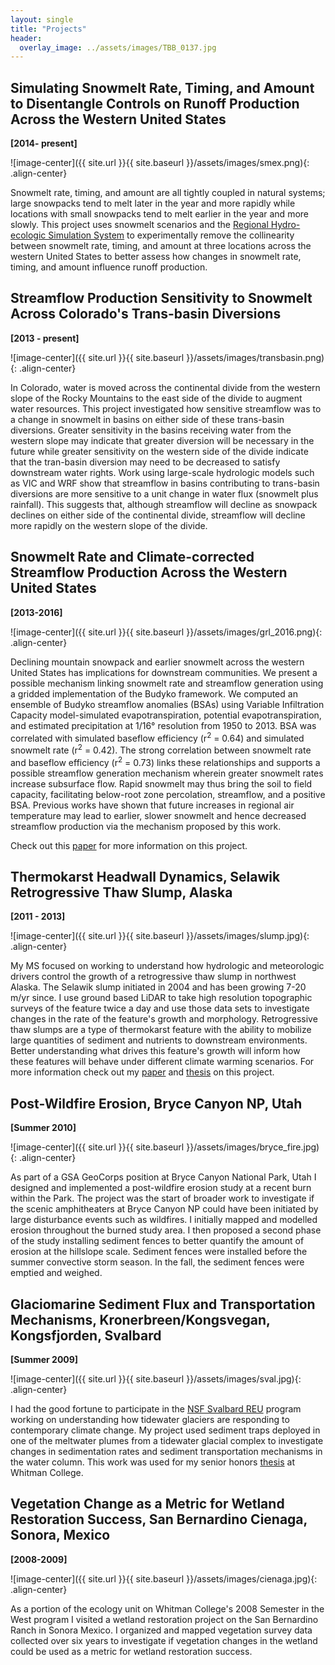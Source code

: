 ```yaml
---
layout: single
title: "Projects"
header:
  overlay_image: ../assets/images/TBB_0137.jpg
---
```


Simulating Snowmelt Rate, Timing, and Amount to Disentangle Controls on Runoff Production Across the Western United States
------
**[2014- present]**

![image-center]({{ site.url }}{{ site.baseurl }}/assets/images/smex.png){: .align-center}

Snowmelt rate, timing, and amount are all tightly coupled in natural systems; large snowpacks tend to melt later in the year and more rapidly while locations with small snowpacks tend to melt earlier in the year and more slowly. This project uses snowmelt scenarios and the [Regional Hydro-ecologic Simulation System](https://github.com/RHESSys/RHESSys) to experimentally remove the collinearity between snowmelt rate, timing, and amount at three locations across the western United States to better assess how changes in snowmelt rate, timing, and amount influence runoff production.

Streamflow Production Sensitivity to Snowmelt Across Colorado's Trans-basin Diversions
-------
**[2013 - present]**

![image-center]({{ site.url }}{{ site.baseurl }}/assets/images/transbasin.png){: .align-center}

In Colorado, water is moved across the continental divide from the western slope of the Rocky Mountains to the east side of the divide to augment water resources. This project investigated how sensitive streamflow was to a change in snowmelt in basins on either side of these trans-basin diversions. Greater sensitivity in the basins receiving water from the western slope may indicate that greater diversion will be necessary in the future while greater sensitivity on the western side of the divide indicate that the tran-basin diversion may need to be decreased to satisfy downstream water rights. Work using large-scale hydrologic models such as VIC and WRF show that streamflow in basins contributing to trans-basin diversions are more sensitive to a unit change in water flux (snowmelt plus rainfall). This suggests that, although streamflow will decline as snowpack declines on either side of the continental divide, streamflow will decline more rapidly on the western slope of the divide.

Snowmelt Rate and Climate-corrected Streamflow Production Across the Western United States
------
**[2013-2016]**

![image-center]({{ site.url }}{{ site.baseurl }}/assets/images/grl_2016.png){: .align-center}

Declining mountain snowpack and earlier snowmelt across the western United States has implications for downstream communities. We present a possible mechanism linking snowmelt rate and streamflow generation using a gridded implementation of the Budyko framework. We computed an ensemble of Budyko streamflow anomalies (BSAs) using Variable Infiltration Capacity model-simulated evapotranspiration, potential evapotranspiration, and estimated precipitation at 1/16° resolution from 1950 to 2013. BSA was correlated with simulated baseflow efficiency (r<sup>2</sup> = 0.64) and simulated snowmelt rate (r<sup>2</sup> = 0.42). The strong correlation between snowmelt rate and baseflow efficiency (r<sup>2</sup> = 0.73) links these relationships and supports a possible streamflow generation mechanism wherein greater snowmelt rates increase subsurface flow. Rapid snowmelt may thus bring the soil to field capacity, facilitating below-root zone percolation, streamflow, and a positive BSA. Previous works have shown that future increases in regional air temperature may lead to earlier, slower snowmelt and hence decreased streamflow production via the mechanism proposed by this work.

Check out this [paper](http://onlinelibrary.wiley.com/doi/10.1002/2016GL069690/full) for more information on this project.

Thermokarst Headwall Dynamics, Selawik Retrogressive Thaw Slump, Alaska 
---
**[2011 - 2013]**

![image-center]({{ site.url }}{{ site.baseurl }}/assets/images/slump.jpg){: .align-center}

My MS focused on working to understand how hydrologic and meteorologic drivers control the growth of a retrogressive thaw slump in northwest Alaska. The Selawik slump initiated in 2004 and has been growing 7-20 m/yr since. I use ground based LiDAR to take high resolution topographic surveys of the feature twice a day and use those data sets to investigate changes in the rate of the feature's growth and morphology. Retrogressive thaw slumps are a type of thermokarst feature with the ability to mobilize large quantities of sediment and nutrients to downstream environments. Better understanding what drives this feature's growth will inform how these features will behave under different climate warming scenarios. For more information check out my [paper](http://www.mdpi.com/2072-4292/5/6/2813/htm) and [thesis](http://geology.isu.edu/thesis/Barnhart.Theodore.2013.pdf) on this project.

Post-Wildfire Erosion, Bryce Canyon NP, Utah
-----
**[Summer 2010]**

![image-center]({{ site.url }}{{ site.baseurl }}/assets/images/bryce_fire.jpg){: .align-center}

As part of a GSA GeoCorps position at Bryce Canyon National Park, Utah I designed and implemented a post-wildfire erosion study at a recent burn within the Park. The project was the start of broader work to investigate if the scenic amphitheaters at Bryce Canyon NP could have been initiated by large disturbance events such as wildfires. I initially mapped and modelled erosion throughout the burned study area. I then proposed a second phase of the study installing sediment fences to better quantify the amount of erosion at the hillslope scale. Sediment fences were installed before the summer convective storm season. In the fall, the sediment fences were emptied and weighed.

Glaciomarine Sediment Flux and Transportation Mechanisms, Kronerbreen/Kongsvegan, Kongsfjorden, Svalbard 
----
**[Summer 2009]**

![image-center]({{ site.url }}{{ site.baseurl }}/assets/images/sval.jpg){: .align-center}

I had the good fortune to participate in the [NSF Svalbard REU](http://tos.org/oceanography/article/the-svalbard-reu-program-a-high-latitude-undergraduate-research-experience-) program working on understanding how tidewater glaciers are responding to contemporary climate change. My project used sediment traps deployed in one of the meltwater plumes from a tidewater glacial complex to investigate changes in sedimentation rates and sediment transportation mechanisms in the water column. This work was used for my senior honors [thesis](http://arminda.whitman.edu/theses/56/) at Whitman College.

Vegetation Change as a Metric for Wetland Restoration Success, San Bernardino Cienaga, Sonora, Mexico
-----
**[2008-2009]**

![image-center]({{ site.url }}{{ site.baseurl }}/assets/images/cienaga.jpg){: .align-center}

As a portion of the ecology unit on Whitman College's 2008 Semester in the West program I visited a wetland restoration project on the San Bernardino Ranch in Sonora Mexico. I organized and mapped vegetation survey data collected over six years to investigate if vegetation changes in the wetland could be used as a metric for wetland restoration success.
